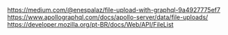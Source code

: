 https://medium.com/@enespalaz/file-upload-with-graphql-9a4927775ef7
https://www.apollographql.com/docs/apollo-server/data/file-uploads/
https://developer.mozilla.org/pt-BR/docs/Web/API/FileList
